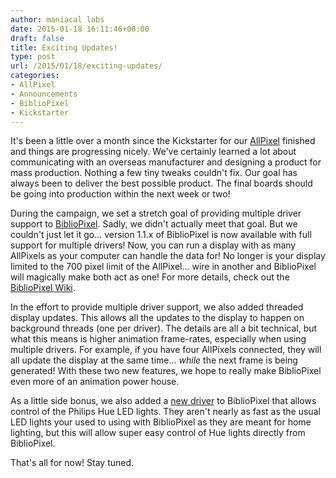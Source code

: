```yaml
---
author: maniacal labs
date: 2015-01-18 16:11:46+00:00
draft: false
title: Exciting Updates!
type: post
url: /2015/01/18/exciting-updates/
categories:
- AllPixel
- Announcements
- BiblioPixel
- Kickstarter
---
```


It's been a little over a month since the Kickstarter for our [AllPixel](/AllPixel) finished and things are progressing nicely. We've certainly learned a lot about communicating with an overseas manufacturer and designing a product for mass production. Nothing a few tiny tweaks couldn't fix. Our goal has always been to deliver the best possible product. The final boards should be going into production within the next week or two!

During the campaign, we set a stretch goal of providing multiple driver support to [BiblioPixel](https://github.com/ManiacalLabs/BiblioPixel). Sadly, we didn't actually meet that goal. But we couldn't just let it go... version 1.1.x of BiblioPixel is now available with full support for multiple drivers! Now, you can run a display with as many AllPixels as your computer can handle the data for! No longer is your display limited to the 700 pixel limit of the AllPixel... wire in another and BiblioPixel will magically make both act as one! For more details, check out the [BiblioPixel Wiki](https://github.com/ManiacalLabs/BiblioPixel/wiki/Multiple-Driver-Support).

In the effort to provide multiple driver support, we also added threaded display updates. This allows all the updates to the display to happen on background threads (one per driver). The details are all a bit technical, but what this means is higher animation frame-rates, especially when using multiple drivers. For example, if you have four AllPixels connected, they will all update the display at the same time... _while_ the next frame is being generated! With these two new features, we hope to really make BiblioPixel even more of an animation power house.

As a little side bonus, we also added a [new driver](https://github.com/ManiacalLabs/BiblioPixel/wiki/DriverHue) to BiblioPixel that allows control of the Philips Hue LED lights. They aren't nearly as fast as the usual LED lights your used to using with BiblioPixel as they are meant for home lighting, but this will allow super easy control of Hue lights directly from BiblioPixel.

That's all for now! Stay tuned.
